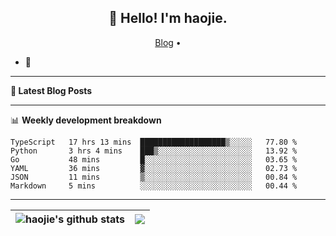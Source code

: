 <h2 align="center">👋 Hello! I'm haojie.</h2>
<p align="center">
  <a href="https://aoyouer.com">Blog</a> •
</p>


- 🔭 


-------

**📝 Latest Blog Posts**


-------

📊 **Weekly development breakdown**
<!--START_SECTION:waka-->

```text
TypeScript   17 hrs 13 mins  ███████████████████▒░░░░░   77.80 %
Python       3 hrs 4 mins    ███▒░░░░░░░░░░░░░░░░░░░░░   13.92 %
Go           48 mins         █░░░░░░░░░░░░░░░░░░░░░░░░   03.65 %
YAML         36 mins         ▓░░░░░░░░░░░░░░░░░░░░░░░░   02.73 %
JSON         11 mins         ▒░░░░░░░░░░░░░░░░░░░░░░░░   00.84 %
Markdown     5 mins          ░░░░░░░░░░░░░░░░░░░░░░░░░   00.44 %
```

<!--END_SECTION:waka-->

-------



| <img align="center" src="https://github-readme-stats.vercel.app/api?username=haojie06&show_icons=true&theme=graywhite&show_icons=true&count_private=true&include_all_commits=true&hide_border=true" alt="haojie's github stats" /> | <img align="center" src="https://github-readme-stats.vercel.app/api/top-langs/?username=haojie06&layout=compact&theme=graywhite&hide_border=true&hide=css,html" /> |
| ------------- | ------------- |


